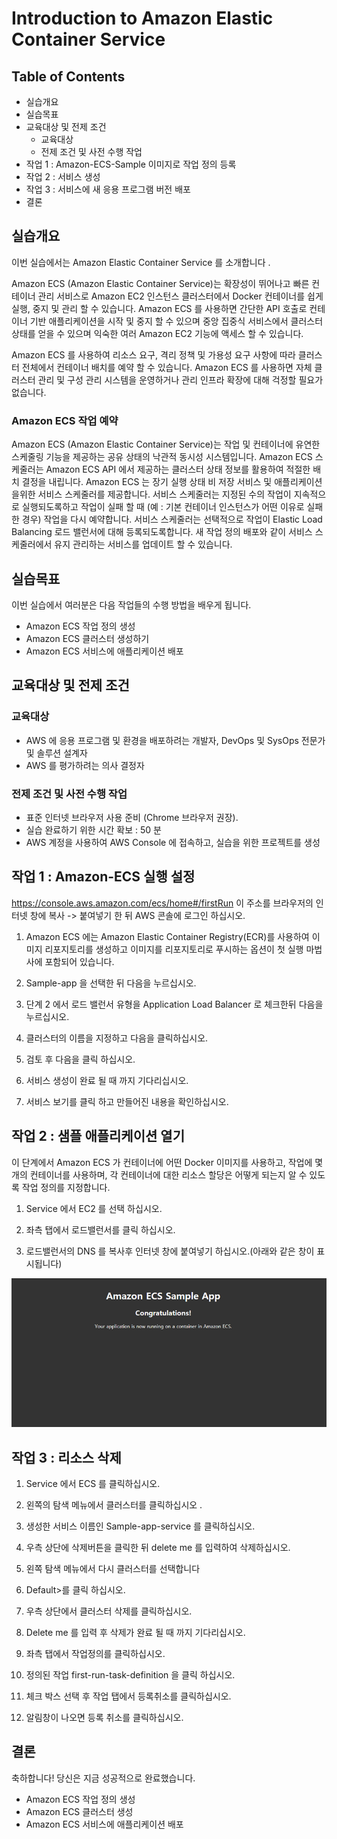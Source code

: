 # Introduction to Amazon Elastic Container Service

## Table of Contents
- 실습개요
- 실습목표
- 교육대상 및 전제 조건
  - 교육대상
  - 전제 조건 및 사전 수행 작업
- 작업 1 : Amazon-ECS-Sample 이미지로 작업 정의 등록
- 작업 2 : 서비스 생성
- 작업 3 : 서비스에 새 응용 프로그램 버전 배포
- 결론

## 실습개요
이번 실습에서는 Amazon Elastic Container Service 를 소개합니다 .

Amazon ECS (Amazon Elastic Container Service)는 확장성이 뛰어나고 빠른 컨테이너 관리 서비스로 Amazon EC2 인스턴스 클러스터에서 Docker 컨테이너를 쉽게 실행, 중지 및 관리 할 수 있습니다. Amazon ECS 를 사용하면 간단한 API 호출로 컨테이너 기반 애플리케이션을 시작 및 중지 할 수 있으며 중앙 집중식 서비스에서 클러스터 상태를 얻을 수 있으며 익숙한 여러 Amazon EC2 기능에 액세스 할 수 있습니다.

Amazon ECS 를 사용하여 리소스 요구, 격리 정책 및 가용성 요구 사항에 따라 클러스터 전체에서 컨테이너 배치를 예약 할 수 있습니다. Amazon ECS 를 사용하면 자체 클러스터 관리 및 구성 관리 시스템을 운영하거나 관리 인프라 확장에 대해 걱정할 필요가 없습니다.

### Amazon ECS 작업 예약
Amazon ECS (Amazon Elastic Container Service)는 작업 및 컨테이너에 유연한 스케줄링 기능을 제공하는 공유 상태의 낙관적 동시성 시스템입니다. Amazon ECS 스케줄러는 Amazon ECS API 에서 제공하는 클러스터 상태 정보를 활용하여 적절한 배치 결정을 내립니다. Amazon ECS 는 장기 실행 상태 비 저장 서비스 및 애플리케이션을위한 서비스 스케줄러를 제공합니다. 서비스 스케줄러는 지정된 수의 작업이 지속적으로 실행되도록하고 작업이 실패 할 때 (예 : 기본 컨테이너 인스턴스가 어떤 이유로 실패한 경우) 작업을 다시 예약합니다. 서비스 스케줄러는 선택적으로 작업이 Elastic Load Balancing 로드 밸런서에 대해 등록되도록합니다. 새 작업 정의 배포와 같이 서비스 스케줄러에서 유지 관리하는 서비스를 업데이트 할 수 있습니다.

## 실습목표
이번 실습에서 여러분은 다음 작업들의 수행 방법을 배우게 됩니다.
- Amazon ECS 작업 정의 생성
- Amazon ECS 클러스터 생성하기
- Amazon ECS 서비스에 애플리케이션 배포

## 교육대상 및 전제 조건
### 교육대상
- AWS 에 응용 프로그램 및 환경을 배포하려는 개발자, DevOps 및 SysOps 전문가
및 솔루션 설계자
- AWS 를 평가하려는 의사 결정자

### 전제 조건 및 사전 수행 작업
- 표준 인터넷 브라우저 사용 준비 (Chrome 브라우저 권장).
- 실습 완료하기 위한 시간 확보 : 50 분
- AWS 계정을 사용하여 AWS Console 에 접속하고, 실습을 위한 프로젝트를 생성

## 작업 1 : Amazon-ECS 실행 설정
https://console.aws.amazon.com/ecs/home#/firstRun 이 주소를 브라우저의 인터넷 창에 복사 -> 붙여넣기 한 뒤 AWS 콘솔에 로그인 하십시오.

1. Amazon ECS 에는 Amazon Elastic Container Registry(ECR)를 사용하여 이미지 리포지토리를 생성하고 이미지를 리포지토리로 푸시하는 옵션이 첫 실행 마법사에 포함되어 있습니다.

2. Sample-app 을 선택한 뒤 다음을 누르십시오.

3. 단계 2 에서 로드 밸런서 유형을 Application Load Balancer 로 체크한뒤 다음을 누르십시오.

4. 클러스터의 이름을 지정하고 다음을 클릭하십시오.

5. 검토 후 다음을 클릭 하십시오.

6. 서비스 생성이 완료 될 때 까지 기다리십시오.

7. 서비스 보기를 클릭 하고 만들어진 내용을 확인하십시오.

## 작업 2 : 샘플 애플리케이션 열기
이 단계에서 Amazon ECS 가 컨테이너에 어떤 Docker 이미지를 사용하고, 작업에 몇 개의 컨테이너를 사용하며, 각 컨테이너에 대한 리소스 할당은 어떻게 되는지 알 수 있도록 작업 정의를 지정합니다.

1. Service 에서 EC2 를 선택 하십시오.

2. 좌측 탭에서 로드밸런서를 클릭 하십시오.

3. 로드밸런서의 DNS 를 복사후 인터넷 창에 붙여넣기 하십시오.(아래와 같은 창이 표시됩니다)

![](./images/1.png)

## 작업 3 : 리소스 삭제
1. Service 에서 ECS 를 클릭하십시오.

2. 왼쪽의 탐색 메뉴에서 클러스터를 클릭하십시오 .

3. 생성한 서비스 이름인 Sample-app-service 를 클릭하십시오.

4. 우측 상단에 삭제버튼을 클릭한 뒤 delete me 를 입력하여 삭제하십시오.

5. 왼쪽 탐색 메뉴에서 다시 클러스터를 선택합니다

6. Default>를 클릭 하십시오.

7. 우측 상단에서 클러스터 삭제를 클릭하십시오.

8. Delete me 를 입력 후 삭제가 완료 될 때 까지 기다리십시오.

9. 좌측 탭에서 작업정의를 클릭하십시오.

10. 정의된 작업 first-run-task-definition 을 클릭 하십시오.

11. 체크 박스 선택 후 작업 탭에서 등록취소를 클릭하십시오.

12. 알림창이 나오면 등록 취소를 클릭하십시오.

## 결론
축하합니다! 당신은 지금 성공적으로 완료했습니다.
- Amazon ECS 작업 정의 생성
- Amazon ECS 클러스터 생성
- Amazon ECS 서비스에 애플리케이션 배포
